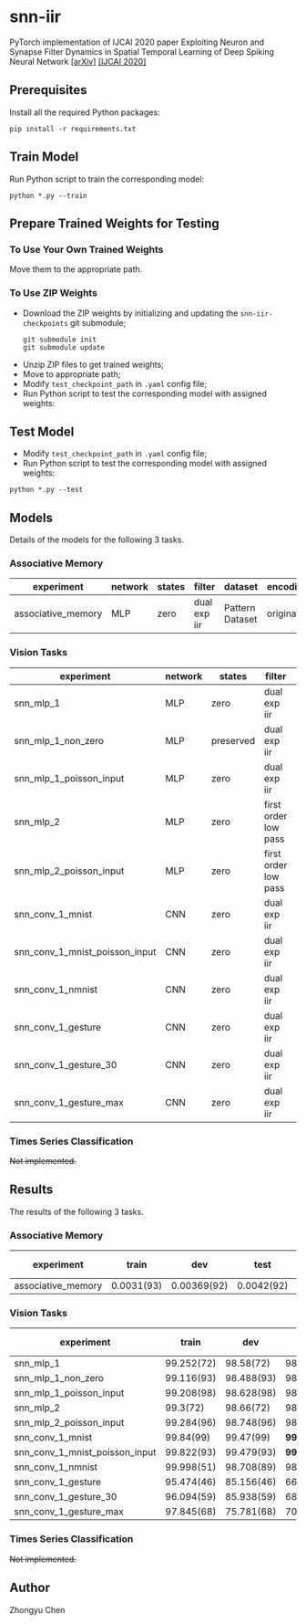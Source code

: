 # snn-iir

PyTorch implementation of IJCAI 2020 paper Exploiting Neuron and Synapse Filter Dynamics in Spatial Temporal Learning of Deep Spiking Neural Network
[[arXiv]](https://arxiv.org/abs/2003.02944) [[IJCAI 2020]](https://www.ijcai.org/Proceedings/2020/388)

## Prerequisites

Install all the required Python packages:
```
pip install -r requirements.txt
```

## Train Model

Run Python script to train the corresponding model:
```
python *.py --train
```

## Prepare Trained Weights for Testing

### To Use Your Own Trained Weights
Move them to the appropriate path.

### To Use ZIP Weights
* Download the ZIP weights by initializing and updating the `snn-iir-checkpoints` git submodule;
    ```
    git submodule init
    git submodule update
    ```
* Unzip ZIP files to get trained weights;
* Move to appropriate path;
* Modify `test_checkpoint_path` in `.yaml` config file;
* Run Python script to test the corresponding model with assigned weights:

## Test Model

* Modify `test_checkpoint_path` in `.yaml` config file;
* Run Python script to test the corresponding model with assigned weights:
```
python *.py --test
```

## Models

Details of the models for the following 3 tasks.

### Associative Memory

|experiment|network|states|filter|dataset|encoding|length|
|----------|-------|------|------|-------|--------|------|
|associative_memory|MLP|zero|dual exp iir|Pattern Dataset|original|300|


### Vision Tasks

|experiment|network|states|filter|dataset|encoding|length|
|----------|-------|------|------|-------|--------|------|
|snn_mlp_1|MLP|zero|dual exp iir|MNIST|copy along time dimension|25|
|snn_mlp_1_non_zero|MLP|preserved|dual exp iir|MNIST|copy along time dimension|25|
|snn_mlp_1_poisson_input|MLP|zero|dual exp iir|MNIST|rate-based poisson|25|
|snn_mlp_2|MLP|zero|first order low pass|MNIST|copy along time dimension|25|
|snn_mlp_2_poisson_input|MLP|zero|first order low pass|MNIST|rate-based poisson|25|
|snn_conv_1_mnist|CNN|zero|dual exp iir|MNIST|copy along time dimension|25|
|snn_conv_1_mnist_poisson_input|CNN|zero|dual exp iir|MNIST|rate-based poisson|25|
|snn_conv_1_nmnist|CNN|zero|dual exp iir|N-MNIST|accumulate within time window(OR)|30|
|snn_conv_1_gesture|CNN|zero|dual exp iir|DVS128 Gesture Dataset|accumulate within time window(OR)|50|
|snn_conv_1_gesture_30|CNN|zero|dual exp iir|DVS128 Gesture Dataset|accumulate within time window(OR)|30|
|snn_conv_1_gesture_max|CNN|zero|dual exp iir|DVS128 Gesture Dataset|accumulate within time window(SUM)/frame(MAX)|30|

### Times Series Classification

~~Not implemented.~~

## Results

The results of the following 3 tasks.

### Associative Memory

|experiment|train|dev|test|ZIP weights|paper|
|----------|-----|---|----|-------|-----|
|associative_memory|0.0031(93)|0.00369(92)|0.0042(92)|[92](https://github.com/zhongyuchen/snn-iir/releases/download/v1.0.0/associative_memory_checkpoint_92.zip)|-|

### Vision Tasks

|experiment|train|dev|test|ZIP weights|paper|
|----------|-----|---|----|-------|-----|
|snn_mlp_1|99.252(72)|98.58(72)|98.94(72)|[72](https://github.com/zhongyuchen/snn-iir/releases/download/v1.0.0/checkpoint_snn_mlp_1_72_20210111-051825.zip)|-|
|snn_mlp_1_non_zero|99.116(93)|98.488(93)|98.858(93)|[93](https://github.com/zhongyuchen/snn-iir/releases/download/v1.0.0/checkpoint_snn_mlp_1_non_zero_93_20210111-145608.zip)|-|
|snn_mlp_1_poisson_input|99.208(98)|98.628(98)|98.928(98)|[98](https://github.com/zhongyuchen/snn-iir/releases/download/v1.0.0/checkpoint_snn_mlp_1_poisson_input_98_20210112-020238.zip)|-|
|snn_mlp_2|99.3(72)|98.66(72)|98.96(72)|[72](https://github.com/zhongyuchen/snn-iir/releases/download/v1.0.0/checkpoint_snn_mlp_2_72_20210111-041817.zip)|-|
|snn_mlp_2_poisson_input|99.284(96)|98.748(96)|98.978(96)|[96](https://github.com/zhongyuchen/snn-iir/releases/download/v1.0.0/checkpoint_snn_mlp_2_poisson_input_96_20210112-004922.zip)|-|
|snn_conv_1_mnist|99.84(99)|99.47(99)|__99.59__(99)|[99](https://github.com/zhongyuchen/snn-iir/releases/download/v1.0.0/checkpoint_snn_conv_1_mnist_99_20210112-050334.zip)|-|
|snn_conv_1_mnist_poisson_input|99.822(93)|99.479(93)|__99.519__(93)|[93](https://github.com/zhongyuchen/snn-iir/releases/download/v1.0.0/checkpoint_snn_conv_1_mnist_poisson_input_93_20210113-044956.zip)|99.46|
|snn_conv_1_nmnist|99.998(51)|98.708(89)|98.558(89)|[89](https://github.com/zhongyuchen/snn-iir/releases/download/v1.0.0/checkpoint_snn_conv_1_nmnist_89_20210115-131718.zip)|__99.39__|
|snn_conv_1_gesture|95.474(46)|85.156(46)|66.319(46)|[46](https://github.com/zhongyuchen/snn-iir/releases/download/v1.0.0/checkpoint_snn_conv_1_gesture_46_20210124-140846.zip)|__96.09__|
|snn_conv_1_gesture_30|96.094(59)|85.938(59)|68.75(59)|[59](https://github.com/zhongyuchen/snn-iir/releases/download/v1.0.0/checkpoint_snn_conv_1_gesture_30_59_20210124-131913.zip)|__96.09__|
|snn_conv_1_gesture_max|97.845(68)|75.781(68)|70.486(68)|[68](https://github.com/zhongyuchen/snn-iir/releases/download/v1.0.0/checkpoint_snn_conv_1_gesture_max_68_20210125-122242.zip)|__96.09__|

### Times Series Classification

~~Not implemented.~~

## Author

Zhongyu Chen
